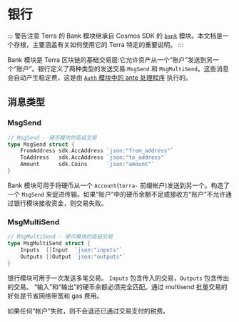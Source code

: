 # 银行

::: 警告注意
Terra 的 Bank 模块继承自 Cosmos SDK 的 [`bank`](https://docs.cosmos.network/master/modules/bank/) 模块。本文档是一个存根，主要涵盖有关如何使用它的 Terra 特定的重要说明。
:::

Bank 模块是 Terra 区块链的基础交易层:它允许资产从一个“账户”发送到另一个“账户”。银行定义了两种类型的发送交易:`MsgSend` 和 `MsgMultiSend`。这些消息会自动产生稳定费，这是由 [`Auth` 模块中的 ante 处理程序](spec-auth.md#stability-fee) 执行的。

## 消息类型

### MsgSend

```go
// MsgSend - 硬币模块的高级交易
type MsgSend struct {
    FromAddress sdk.AccAddress `json:"from_address"`
    ToAddress   sdk.AccAddress `json:"to_address"`
    Amount      sdk.Coins      `json:"amount"`
}
```

Bank 模块可用于将硬币从一个 `Account`(`terra-` 前缀帐户)发送到另一个。构造了一个 `MsgSend` 来促进传输。如果“账户”中的硬币余额不足或接收方“账户”不允许通过银行模块接收资金，则交易失败。

### MsgMultiSend

```go
// MsgMultiSend - 硬币模块的高级交易
type MsgMultiSend struct {
    Inputs  []Input  `json:"inputs"`
    Outputs []Output `json:"outputs"`
}
```

银行模块可用于一次发送多笔交易。 `Inputs` 包含传入的交易，`Outputs` 包含传出的交易。 “输入”和“输出”的硬币余额必须完全匹配。通过 multisend 批量交易的好处是节省网络带宽和 gas 费用。

如果任何“帐户”失败，则不会退还已通过交易支付的税费。